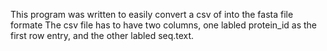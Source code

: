 This program was written to easily convert a csv of into the fasta file formate
The csv file has to have two columns, one labled protein_id as the first row entry, and the other labled seq.text.
